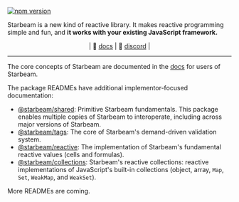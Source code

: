 [![npm version](https://badge.fury.io/js/@starbeam%2Fcore.svg)](https://badge.fury.io/js/@starbeam%2Fcore)

Starbeam is a new kind of reactive library. It makes reactive programming simple and fun, and **it works with your existing JavaScript framework.**

<center>

| 📖 [docs] | 💬 [discord] |

</center>

---

[docs]: https://starbeamjs.com
[discord]: https://discord.gg/HXq3PMmj8A

The core concepts of Starbeam are documented in the [docs] for users of Starbeam.

The package READMEs have additional implementor-focused documentation:

- [@starbeam/shared]: Primitive Starbeam fundamentals. This package enables multiple
  copies of Starbeam to interoperate, including across major versions of Starbeam.
- [@starbeam/tags]: The core of Starbeam's demand-driven validation system.
- [@starbeam/reactive]: The implementation of Starbeam's fundamental reactive
  values (cells and formulas).
- [@starbeam/collections]: Starbeam's reactive collections: reactive
  implementations of JavaScript's built-in collections (object, array,
  `Map`, `Set`, `WeakMap`, and `WeakSet`).

More READMEs are coming.

[@starbeam/shared]: ./packages/universal/shared/README.md
[@starbeam/tags]: ./packages/universal/tags/README.md
[@starbeam/reactive]: ./packages/universal/reactive/README.md
[@starbeam/collections]: ./packages/universal/collections/README.md
